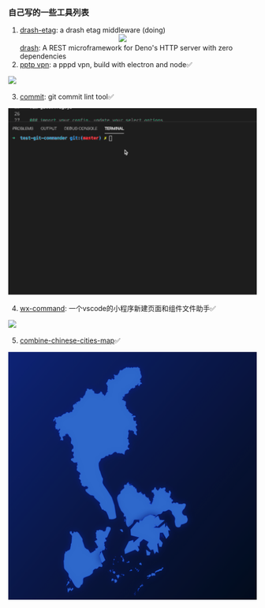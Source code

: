 ### 自己写的一些工具列表
1. [drash-etag](https://github.com/diveDylan/deno-drash-middleware): a drash etag middleware (doing)<br/>
    <img src="https://avatars3.githubusercontent.com/u/59310490?s=200&v=4" width="100" style="margin-left: 200px"/><br/>
   [drash](https://drash.land): A REST microframework for Deno's HTTP server with zero dependencies
2. [pptp vpn](https://github.com/diveDylan/pptp-os):  a pppd vpn, build with electron and node✅
<img src="./static/pptp.png" width="600"/>

3. [commit](https://github.com/diveDylan/commit): git commit lint tool✅
<img src="./static/commit.gif" width="600">

4. [wx-command](https://github.com/diveDylan/vs-wx-command): 一个vscode的小程序新建页面和组件文件助手✅
<img src="https://raw.githubusercontent.com/diveDylan/vs-wx-command/master/images/wx-command.gif" width="600">

5. [combine-chinese-cities-map](https://github.com/diveDylan/config-cities-map)✅
<img src="https://raw.githubusercontent.com/diveDylan/config-cities-map/master/example.png" width="600">
